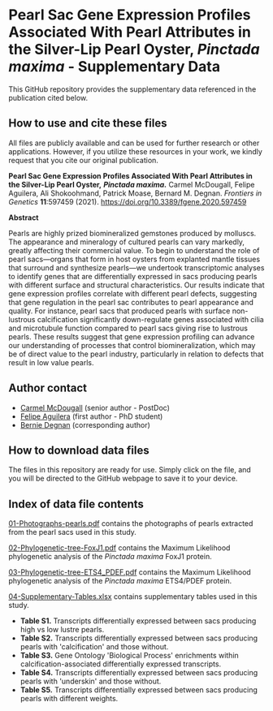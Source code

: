 # Pearl Sac Gene Expression Profiles Associated With Pearl Attributes in the Silver-Lip Pearl Oyster, *Pinctada maxima* - Supplementary Data

This GitHub repository provides the supplementary data referenced in the publication cited below.

## How to use and cite these files 

All files are publicly available and can be used for further research or other applications. However, if you utilize these resources in your work, we kindly request that you cite our original publication.

**Pearl Sac Gene Expression Profiles Associated With Pearl Attributes in the Silver-Lip Pearl Oyster,** ***Pinctada maxima.*** Carmel McDougall, Felipe Aguilera, Ali Shokoohmand, Patrick Moase, Bernard M. Degnan. *Frontiers in Genetics* **11**:597459 (2021). https://doi.org/10.3389/fgene.2020.597459

**Abstract**

Pearls are highly prized biomineralized gemstones produced by molluscs. The appearance and mineralogy of cultured pearls can vary markedly, greatly affecting their commercial value. To begin to understand the role of pearl sacs—organs that form in host oysters from explanted mantle tissues that surround and synthesize pearls—we undertook transcriptomic analyses to identify genes that are differentially expressed in sacs producing pearls with different surface and structural characteristics. Our results indicate that gene expression profiles correlate with different pearl defects, suggesting that gene regulation in the pearl sac contributes to pearl appearance and quality. For instance, pearl sacs that produced pearls with surface non-lustrous calcification significantly down-regulate genes associated with cilia and microtubule function compared to pearl sacs giving rise to lustrous pearls. These results suggest that gene expression profiling can advance our understanding of processes that control biomineralization, which may be of direct value to the pearl industry, particularly in relation to defects that result in low value pearls.

## Author contact

- [Carmel McDougall](mailto:c.mcdougall@uq.edu.au) (senior author - PostDoc)
- [Felipe Aguilera](mailto:f.aguilera@uq.edu.au) (first author - PhD student)
- [Bernie Degnan](b.degnan@uq.edu.au) (corresponding author)

## How to download data files

The files in this repository are ready for use. Simply click on the file, and you will be directed to the GitHub webpage to save it to your device.

## Index of data file contents

[01-Photographs-pearls.pdf](https://github.com/faguil/Pearl-Sac-Gene-Expression/blob/main/01-Photographs-pearls.pdf) contains the photographs of pearls extracted from the pearl sacs used in this study.

[02-Phylogenetic-tree-FoxJ1.pdf](https://github.com/faguil/Pearl-Sac-Gene-Expression/blob/main/02-Phylogenetic-tree-FoxJ1.pdf) contains the Maximum Likelihood phylogenetic analysis of the *Pinctada maxima* FoxJ1 protein.

[03-Phylogenetic-tree-ETS4_PDEF.pdf](https://github.com/faguil/Pearl-Sac-Gene-Expression/blob/main/03-Phylogenetic-tree-ETS4_PDEF.pdf) contains the Maximum Likelihood phylogenetic analysis of the *Pinctada maxima* ETS4/PDEF protein.

[04-Supplementary-Tables.xlsx](https://github.com/faguil/Pearl-Sac-Gene-Expression/blob/main/04-Supplementary-Tables.xlsx) contains supplementary tables used in this study.

- **Table S1.** Transcripts differentially expressed between sacs producing high vs low lustre pearls. 
- **Table S2.** Transcripts differentially expressed between sacs producing pearls with 'calcification' and those without.
- **Table S3.** Gene Ontology 'Biological Process' enrichments within calcification-associated differentially expressed transcripts.
- **Table S4.** Transcripts differentially expressed between sacs producing pearls with 'underskin' and those without.
- **Table S5.** Transcripts differentially expressed between sacs producing pearls with different weights.
